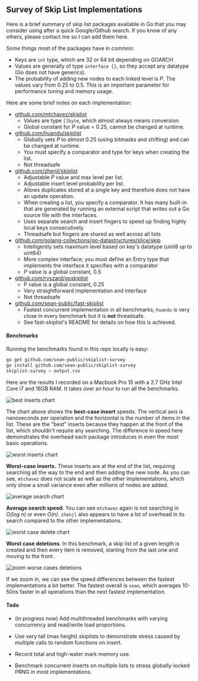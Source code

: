 ## Survey of Skip List Implementations



Here is a brief summary of skip list packages available in Go that you may consider using after a quick Google/Github search. If you know of any others, please contact me so I can add them here.

Some things most of the packages have in common: 

- Keys are `int` type, which are 32 or 64 bit depending on GOARCH
- Values are generally of type `interface {}`, so they accept any datatype (Go does not have generics).
- The probability of adding new nodes to each linked level is *P*. The values vary from 0.25 to 0.5. This is an important parameter for performance tuning and memory usage.



Here are some brief notes on each implementation:

- [github.com/mtchavez/skiplist](github.com/mtchavez/skiplist)
  - Values are type `[]byte`, which almost always means conversion.
  - Global constant for *P* value = 0.25, cannot be changed at runtime.
- [github.com/huandu/skiplist](github.com/huandu/skiplist)
  - Globally sets *P* to *almost* 0.25 (using bitmasks and shifting) and can be changed at runtime.
  - You must specify a comparator and type for keys when creating the list.
  - Not threadsafe
- [github.com/zhenjl/skiplist](github.com/zhenjl/skiplist)
  - Adjustable *P* value and max level per list.
  - Adjustable insert level probability per list.
  - Allows duplicates stored at a single key and therefore does not have an update operation.
  - When creating a list, you specify a comparator. It has many built-in that are generated by running an external script that writes out a Go source file with the interfaces.
  - Uses separate search and insert fingers to speed up finding highly local keys consecutively.
  - Threadsafe but fingers are shared as well across all lists
- [github.com/golang-collections/go-datastructures/slice/skip](github.com/golang-collections/go-datastructures/)
  - Intelligently sets maximum level based on key's datatype (uint8 up to uint64)
  - More complex interface; you must define an Entry type that implements the interface it specifies with a comparator
  - *P* value is a global constant, 0.5
- [github.com/ryszard/goskiplist](github.com/ryszard/goskiplist)
  - P value is a global constant, 0.25
  - Very straightforward implementation and interface
  - Not threadsafe
- [github.com/sean-public/fast-skiplist](github.com/sean-public/fast-skiplist)
  - Fastest concurrent implementation in all benchmarks; `huandu` is very close in every benchmark but it is **not** threadsafe.
  - See fast-skiplist's README for details on how this is achieved.



#### Benchmarks

Running the benchmarks found in this repo locally is easy:

```sh
go get github.com/sean-public/skiplist-survey
go install github.com/sean-public/skiplist-survey
skiplist-survey > output.csv
```



Here are the results I recorded on a Macbook Pro 15 with a 2.7 GHz Intel Core i7 and 16GB RAM. It takes over an hour to run all the benchmarks.

![best inserts chart](http://i.imgur.com/Vo5etzd.png)

The chart above shows the **best-case insert** speeds. The vertical axis is nanoseconds per operation and the horizontal is the number of items in the list. These are the "best" inserts because they happen at the front of the list, which shouldn't require any searching. The difference in speed here demonstrates the overhead each package introduces in even the most basic operations.



![worst inserts chart](http://i.imgur.com/Z47mCm1.png)

**Worst-case inserts.** These inserts are at the end of the list, requiring searching all the way to the end and then adding the new node. As you can see, `mtchavez` does not scale as well as the other implementations, which only show a small variance even after millions of nodes are added.



![average search chart](http://i.imgur.com/OFgOZQu.png)

**Average search speed**. You can see `mtchavez` again is not searching in *O(log n)* or even *O(n)*. `zhenjl` also appears to have a lot of overhead in its search compared to the other implementations.



![worst case delete chart](http://i.imgur.com/LxSov5E.png)

**Worst case deletions**. In this benchmark, a skip list of a given length is created and then every item is removed, starting from the last one and moving to the front.



![zoom worse cases deletions](http://i.imgur.com/LQYoXuO.png)

If we zoom in, we can see the speed differences between the fastest implementations a bit better. The fastest overall is `sean`, which averages 10-50ns faster in all operations than the next fastest implementation.



#### Todo

- (in progress now) Add multithreaded benchmarks with varying concurrency and read/write load proportions.

- Use very tall (max height) skiplists to demonstrate stress caused by multiple calls to random functions on insert.

- Record total and high-water mark memory use.

- Benchmark concurrent inserts on multiple lists to stress globally-locked PRNG in most implementations.

  ​




